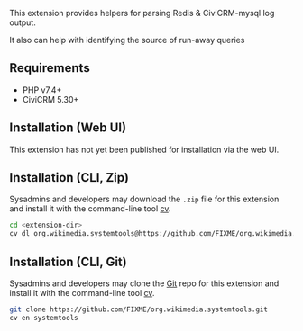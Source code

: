 This extension provides helpers for parsing Redis & CiviCRM-mysql log output.

It also can help with identifying the source of run-away queries


## Requirements

* PHP v7.4+
* CiviCRM 5.30+

## Installation (Web UI)

This extension has not yet been published for installation via the web UI.

## Installation (CLI, Zip)

Sysadmins and developers may download the `.zip` file for this extension and
install it with the command-line tool [cv](https://github.com/civicrm/cv).

```bash
cd <extension-dir>
cv dl org.wikimedia.systemtools@https://github.com/FIXME/org.wikimedia.systemtools/archive/master.zip
```

## Installation (CLI, Git)

Sysadmins and developers may clone the [Git](https://en.wikipedia.org/wiki/Git) repo for this extension and
install it with the command-line tool [cv](https://github.com/civicrm/cv).

```bash
git clone https://github.com/FIXME/org.wikimedia.systemtools.git
cv en systemtools
```
